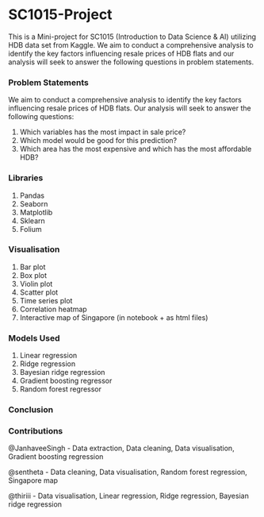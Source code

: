 # SC1015-Project
This is a Mini-project for SC1015 (Introduction to Data Science & AI) utilizing HDB data set from Kaggle. We aim to conduct a comprehensive analysis to identify the key factors influencing resale prices of HDB flats and our analysis will seek to answer the following questions in problem statements.

### Problem Statements
We aim to conduct a comprehensive analysis to identify the key factors influencing resale prices of HDB flats. Our analysis will seek to answer the following questions:
1) Which variables has the most impact in sale price?
2) Which model would be good for this prediction?
3) Which area has the most expensive and which has the most affordable HDB?

### Libraries
1) Pandas
2) Seaborn
3) Matplotlib
4) Sklearn
5) Folium

### Visualisation
1) Bar plot
2) Box plot
3) Violin plot
4) Scatter plot
5) Time series plot
6) Correlation heatmap
7) Interactive map of Singapore (in notebook + as html files)

### Models Used
1) Linear regression
2) Ridge regression
3) Bayesian ridge regression
4) Gradient boosting regressor
5) Random forest regressor

### Conclusion

### Contributions
@JanhaveeSingh - Data extraction, Data cleaning, Data visualisation, Gradient boosting regression 

@sentheta - Data cleaning, Data visualisation, Random forest regression, Singapore map

@thiriii - Data visualisation, Linear regression, Ridge regression, Bayesian ridge regression


